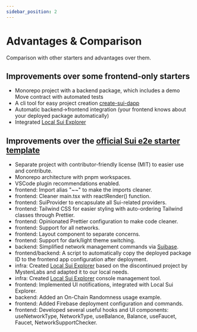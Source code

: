 ```yaml
---
sidebar_position: 2
---
```


# Advantages & Comparison

Comparison with other starters and advantages over them.

## Improvements over some frontend-only starters

- Monorepo project with a backend package, which includes a demo Move contract with automated tests
- A cli tool for easy project creation [create-sui-dapp](https://github.com/kkomelin/create-sui-dapp)
- Automatic backend->frontend integration (your frontend knows about your deployed package automatically)
- Integrated [Local Sui Explorer](https://github.com/kkomelin/sui-explorer-local)

## Improvements over the [official Sui e2e starter template](https://github.com/MystenLabs/sui/tree/main/sdk/create-dapp)

- Separate project with contributor-friendly license (MIT) to easier use and contribute.
- Monorepo architecture with pnpm workspaces.
- VSCode plugin recommendations enabled.
- frontend: Import alias "~~" to make the imports cleaner.
- frontend: Cleaner main.tsx with reactRender() function.
- frontend: SuiProvider to encapsulate all Sui-related providers.
- frontend: Tailwind CSS for easier styling with auto-ordering Tailwind classes through Prettier.
- frontend: Opinionated Prettier configuration to make code cleaner.
- frontend: Support for all networks.
- frontend: Layout component to separate concerns.
- frontend: Support for dark/light theme switching.
- backend: Simplified network management commands via [Suibase](https://suibase.io/).
- frontend/backend: A script to automatically copy the deployed package ID to the frontend app configuration after deployment.
- infra: Created [Local Sui Explorer](https://github.com/kkomelin/sui-explorer) based on the discontinued project by MystenLabs and adapted it to our local needs.
- infra: Created [Local Sui Explorer](https://github.com/kkomelin/sui-explorer-local) console management tool.
- frontend: Implemented UI notifications, integrated with Local Sui Explorer.
- backend: Added an On-Chain Randomness usage example.
- frontend: Added Firebase deployment configuration and commands.
- frontend: Developed several useful hooks and UI components: useNetworkType, NetworkType, useBalance, Balance, useFaucet, Faucet, NetworkSupportChecker.

